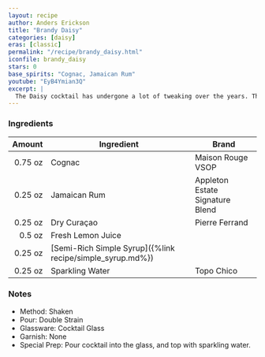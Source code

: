 ```yaml
---
layout: recipe
author: Anders Erickson
title: "Brandy Daisy"
categories: [daisy]
eras: [classic]
permalink: "/recipe/brandy_daisy.html"
iconfile: brandy_daisy
stars: 0
base_spirits: "Cognac, Jamaican Rum"
youtube: "EyB4Ymian3Q"
excerpt: |
  The Daisy cocktail has undergone a lot of tweaking over the years. The essential DNA of the Daisy involves adding a little soda water to a Sour (spirit, citrus, sweetener). Beyond that, though, you can take some liberties. Jerry Thomas called for shaved ice; Savoy, for cracked. Any number of base spirits have been used as a foundation, and depending on which source you read, the finished drink should be poured into a cocktail glass, pewter mug, Julep cup, large goblet or glass highball. Earlier recipes include orange cordial, but by the early 20th century, grenadine had become the traditional sweetening agent. All versions, however, agree that a Daisy should be cold, refreshing and garnished with seasonal fruit. The following recipes are representative of then older and more modern versions.
---
```


### Ingredients

|  Amount | Ingredient                                                | Brand                           |
| ------: | --------------------------------------------------------- | ------------------------------- |
| 0.75 oz | Cognac                                                    | Maison Rouge VSOP               |
| 0.25 oz | Jamaican Rum                                              | Appleton Estate Signature Blend |
| 0.25 oz | Dry Curaçao                                               | Pierre Ferrand                  |
|  0.5 oz | Fresh Lemon Juice                                         |
| 0.25 oz | [Semi-Rich Simple Syrup]({%link recipe/simple_syrup.md%}) |
| 0.25 oz | Sparkling Water                                           | Topo Chico                      |

### Notes

- Method: Shaken
- Pour: Double Strain
- Glassware: Cocktail Glass
- Garnish: None
- Special Prep: Pour cocktail into the glass, and top with sparkling water.
